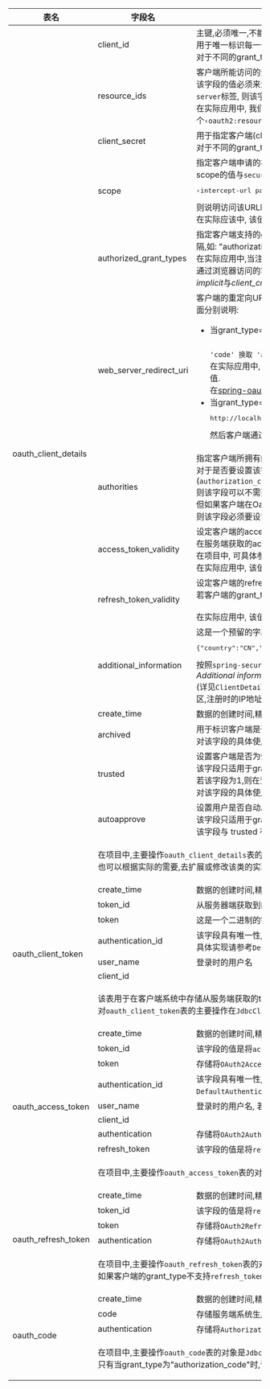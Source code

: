 <table class="table table-bordered table-hover">
    <thead>
    <tr>
        <th style="width:15%;">表名</th>
        <th style="width: 15%">字段名</th>
        <th>字段说明</th>
    </tr>
    </thead>
    <tbody>
    <tr>
        <td rowspan="15">oauth_client_details</td>
        <td>client_id</td>
        <td>
            主键,必须唯一,不能为空.
            <br>
            用于唯一标识每一个客户端(client); 在注册时必须填写(也可由服务端自动生成).
            <br>
            对于不同的grant_type,该字段都是必须的. 在实际应用中的另一个名称叫appKey,与client_id是同一个概念.
        </td>
    </tr>
    <tr>
        <td>resource_ids</td>
        <td>
            客户端所能访问的资源id集合,多个资源时用逗号(,)分隔,如: "unity-resource,mobile-resource".
            <br>
            该字段的值必须来源于与<code>security.xml</code>中标签<code>‹oauth2:resource-server</code>的属性<code>resource-id</code>值一致.
            在<code>security.xml</code>配置有几个<code>‹oauth2:resource-server</code>标签, 则该字段可以使用几个该值.
            <br>
            在实际应用中, 我们一般将资源进行分类,并分别配置对应的<code>‹oauth2:resource-server</code>,如订单资源配置一个<code>‹oauth2:resource-server</code>,
            用户资源又配置一个<code>‹oauth2:resource-server</code>. 当注册客户端时,根据实际需要可选择资源id,也可根据不同的注册流程,赋予对应的资源id.
        </td>
    </tr>
    <tr>
        <td>client_secret</td>
        <td>
            用于指定客户端(client)的访问密匙; 在注册时必须填写(也可由服务端自动生成).
            <br>
            对于不同的grant_type,该字段都是必须的. 在实际应用中的另一个名称叫appSecret,与client_secret是同一个概念.
        </td>
    </tr>
    <tr>
        <td>scope</td>
        <td>
            指定客户端申请的权限范围,可选值包括<em>read</em>,<em>write</em>,<em>trust</em>;若有多个权限范围用逗号(,)分隔,如: "read,write".
            <br>
            scope的值与<code>security.xml</code>中配置的<code>‹intercept-url</code>的<code>access</code>属性有关系.
            如<code>‹intercept-url</code>的配置为
            <pre>‹intercept-url pattern="/m/**" access="ROLE_MOBILE,SCOPE_READ"/&gt;</pre>
            则说明访问该URL时的客户端必须有<em>read</em>权限范围.
            <em>write</em>的配置值为<em>SCOPE_WRITE</em>, <em>trust</em>的配置值为<em>SCOPE_TRUST</em>.
            <br>
            在实际应该中, 该值一般由服务端指定, 常用的值为<em>read,write</em>.
        </td>
    </tr>
    <tr>
        <td>authorized_grant_types</td>
        <td>
            指定客户端支持的grant_type,可选值包括<em>authorization_code</em>,<em>password</em>,<em>refresh_token</em>,<em>implicit</em>,<em>client_credentials</em>,
            若支持多个grant_type用逗号(,)分隔,如: "authorization_code,password".
            <br>
            在实际应用中,当注册时,该字段是一般由服务器端指定的,而不是由申请者去选择的,最常用的grant_type组合有:
            "authorization_code,refresh_token"(针对通过浏览器访问的客户端);
            "password,refresh_token"(针对移动设备的客户端).
            <br>
            <em>implicit</em>与<em>client_credentials</em>在实际中很少使用.
        </td>
    </tr>
    <tr>
        <td>web_server_redirect_uri</td>
        <td>
            客户端的重定向URI,可为空, 当grant_type为<code>authorization_code</code>或<code>implicit</code>时,
            在Oauth的流程中会使用并检查与注册时填写的redirect_uri是否一致. 下面分别说明:
            <ul>
                <li>
                    当grant_type=<code>authorization_code</code>时, 第一步 <code>从 spring-oauth-server获取
                    'code'</code>时客户端发起请求时必须有<code>redirect_uri</code>参数, 该参数的值必须与
                    <code>web_server_redirect_uri</code>的值一致. 第二步 <code>用 'code' 换取 'access_token'</code>
                    时客户也必须传递相同的<code>redirect_uri</code>.
                    <br>
                    在实际应用中, <em>web_server_redirect_uri</em>在注册时是必须填写的, 一般用来处理服务器返回的<code>code</code>,
                    验证<code>state</code>是否合法与通过<code>code</code>去换取<code>access_token</code>值.
                    <br>
                    在<a href="http://git.oschina.net/mkk/spring-oauth-client">spring-oauth-client</a>项目中,
                    可具体参考<code>AuthorizationCodeController.java</code>中的<code>authorizationCodeCallback</code>方法.
                </li>
                <li>
                    当grant_type=<code>implicit</code>时通过<code>redirect_uri</code>的hash值来传递<code>access_token</code>值.如:
                    <pre>http://localhost:7777/spring-oauth-client/implicit#access_token=dc891f4a-ac88-4ba6-8224-a2497e013865&amp;token_type=bearer&amp;expires_in=43199</pre>
                    然后客户端通过JS等从hash值中取到<code>access_token</code>值.
                </li>
            </ul>
        </td>
    </tr>
    <tr>
        <td>authorities</td>
        <td>
            指定客户端所拥有的Spring Security的权限值,可选, 若有多个权限值,用逗号(,)分隔, 如: "ROLE_UNITY,ROLE_USER".
            <br>
            对于是否要设置该字段的值,要根据不同的grant_type来判断,
            若客户端在Oauth流程中需要用户的用户名(username)与密码(password)的(<code>authorization_code</code>,<code>password</code>),
            <br>
            则该字段可以不需要设置值,因为服务端将根据用户在服务端所拥有的权限来判断是否有权限访问对应的API.
            <br>
            但如果客户端在Oauth流程中不需要用户信息的(<code>implicit</code>,<code>client_credentials</code>),
            <br>
            则该字段必须要设置对应的权限值, 因为服务端将根据该字段值的权限来判断是否有权限访问对应的API.
            <br>
        </td>
    </tr>
    <tr>
        <td>access_token_validity</td>
        <td>
            设定客户端的access_token的有效时间值(单位:秒),可选, 若不设定值则使用默认的有效时间值(60 * 60 * 12, 12小时).
            <br>
            在服务端获取的access_token JSON数据中的<code>expires_in</code>字段的值即为当前access_token的有效时间值.
            <br>
            在项目中, 可具体参考<code>DefaultTokenServices.java</code>中属性<code>accessTokenValiditySeconds</code>.
            <br>
            在实际应用中, 该值一般是由服务端处理的, 不需要客户端自定义.
        </td>
    </tr>
    <tr>
        <td>refresh_token_validity</td>
        <td>
            设定客户端的refresh_token的有效时间值(单位:秒),可选, 若不设定值则使用默认的有效时间值(60 * 60 * 24 * 30, 30天).
            <br>
            若客户端的grant_type不包括<code>refresh_token</code>,则不用关心该字段
            在项目中, 可具体参考<code>DefaultTokenServices.java</code>中属性<code>refreshTokenValiditySeconds</code>.
            <br>
            <br>
            在实际应用中, 该值一般是由服务端处理的, 不需要客户端自定义.
        </td>
    </tr>
    <tr>
        <td>additional_information</td>
        <td>
            这是一个预留的字段,在Oauth的流程中没有实际的使用,可选,但若设置值,必须是JSON格式的数据,如:
            <pre>{"country":"CN","country_code":"086"}</pre>
            按照<code>spring-security-oauth</code>项目中对该字段的描述
            <br>
            <em>Additional information for this client, not need by the vanilla OAuth protocol but might be useful,
                for example,for storing descriptive information.</em>
            <br>
            <span class="help-block">(详见<code>ClientDetails.java</code>的<code>getAdditionalInformation()</code>方法的注释)</span>
            在实际应用中, 可以用该字段来存储关于客户端的一些其他信息,如客户端的国家,地区,注册时的IP地址等等.
        </td>
    </tr>
    <tr>
        <td>create_time</td>
        <td>数据的创建时间,精确到秒,由数据库在插入数据时取当前系统时间自动生成(扩展字段)</td>
    </tr>
    <tr>
        <td>archived</td>
        <td>
            用于标识客户端是否已存档(即实现逻辑删除),默认值为'0'(即未存档).
            <br>
            对该字段的具体使用请参考<code>CustomJdbcClientDetailsService.java</code>,在该类中,扩展了在查询client_details的SQL加上<em>archived
            = 0</em>条件 (扩展字段)
        </td>
    </tr>
    <tr>
        <td>trusted</td>
        <td>
            设置客户端是否为受信任的,默认为'0'(即不受信任的,1为受信任的).
            <br>
            该字段只适用于grant_type="authorization_code"的情况,当用户登录成功后,若该值为0,则会跳转到让用户Approve的页面让用户同意授权,
            <br>
            若该字段为1,则在登录后不需要再让用户Approve同意授权(因为是受信任的).
            <br>
            对该字段的具体使用请参考<code>OauthUserApprovalHandler.java</code>. (扩展字段)
        </td>
    </tr>
    <tr>
        <td>autoapprove</td>
        <td>
            设置用户是否自动Approval操作, 默认值为 'false', 可选值包括 'true','false', 'read','write'.
            <br>
            该字段只适用于grant_type="authorization_code"的情况,当用户登录成功后,若该值为'true'或支持的scope值,则会跳过用户Approve的页面, 直接授权.
            <br>
            该字段与 trusted 有类似的功能, 是 spring-security-oauth2 的 2.0 版本后添加的新属性.
        </td>
    </tr>
    <tr>
        <td colspan="2">
            <p class="text-info">
                <em class="glyphicon glyphicon-info-sign"></em> 在项目中,主要操作<code>oauth_client_details</code>表的类是<code>JdbcClientDetailsService.java</code>,
                更多的细节请参考该类.
                <br>
                也可以根据实际的需要,去扩展或修改该类的实现.
            </p>
        </td>
    </tr>
    <!-- oauth_client_token -->
    <tr>
        <td rowspan="7">oauth_client_token</td>
        <td>create_time</td>
        <td>数据的创建时间,精确到秒,由数据库在插入数据时取当前系统时间自动生成(扩展字段)</td>
    </tr>
    <tr>
        <td>token_id</td>
        <td>
            从服务器端获取到的<code>access_token</code>的值.
        </td>
    </tr>
    <tr>
        <td>token</td>
        <td>
            这是一个二进制的字段, 存储的数据是<code>OAuth2AccessToken.java</code>对象序列化后的二进制数据.
        </td>
    </tr>
    <tr>
        <td>authentication_id</td>
        <td>
            该字段具有唯一性, 是根据当前的username(如果有),client_id与scope通过MD5加密生成的.
            <br>
            具体实现请参考<code>DefaultClientKeyGenerator.java</code>类.
        </td>
    </tr>
    <tr>
        <td>user_name</td>
        <td>登录时的用户名</td>
    </tr>
    <tr>
        <td>client_id</td>
        <td></td>
    </tr>
    <tr>
        <td colspan="2">
            <p class="text-info">
                <em class="glyphicon glyphicon-info-sign"></em> 该表用于在客户端系统中存储从服务端获取的token数据,
                在<a href="http://git.oschina.net/shengzhao/spring-oauth-server">spring-oauth-server</a>项目中未使用到.
                <br>
                对<code>oauth_client_token</code>表的主要操作在<code>JdbcClientTokenServices.java</code>类中, 更多的细节请参考该类.
            </p>
        </td>
    </tr>
    <!-- oauth_access_token -->
    <tr>
        <td rowspan="9">oauth_access_token</td>
        <td>create_time</td>
        <td>数据的创建时间,精确到秒,由数据库在插入数据时取当前系统时间自动生成(扩展字段)</td>
    </tr>
    <tr>
        <td>token_id</td>
        <td>
            该字段的值是将<code>access_token</code>的值通过MD5加密后存储的.
        </td>
    </tr>
    <tr>
        <td>token</td>
        <td>
            存储将<code>OAuth2AccessToken.java</code>对象序列化后的二进制数据, 是真实的AccessToken的数据值.
        </td>
    </tr>
    <tr>
        <td>authentication_id</td>
        <td>
            该字段具有唯一性, 其值是根据当前的username(如果有),client_id与scope通过MD5加密生成的.
            具体实现请参考<code>DefaultAuthenticationKeyGenerator.java</code>类.
        </td>
    </tr>
    <tr>
        <td>user_name</td>
        <td>登录时的用户名, 若客户端没有用户名(如grant_type="client_credentials"),则该值等于client_id</td>
    </tr>
    <tr>
        <td>client_id</td>
        <td></td>
    </tr>
    <tr>
        <td>authentication</td>
        <td>
            存储将<code>OAuth2Authentication.java</code>对象序列化后的二进制数据.
        </td>
    </tr>
    <tr>
        <td>refresh_token</td>
        <td>
            该字段的值是将<code>refresh_token</code>的值通过MD5加密后存储的.
        </td>
    </tr>
    <tr>
        <td colspan="2">
            <p class="text-info">
                <em class="glyphicon glyphicon-info-sign"></em> 在项目中,主要操作<code>oauth_access_token</code>表的对象是<code>JdbcTokenStore.java</code>.
                更多的细节请参考该类.
            </p>
        </td>
    </tr>
    <!-- oauth_refresh_token -->
    <tr>
        <td rowspan="5">oauth_refresh_token</td>
        <td>create_time</td>
        <td>数据的创建时间,精确到秒,由数据库在插入数据时取当前系统时间自动生成(扩展字段)</td>
    </tr>
    <tr>
        <td>token_id</td>
        <td>
            该字段的值是将<code>refresh_token</code>的值通过MD5加密后存储的.
        </td>
    </tr>
    <tr>
        <td>token</td>
        <td>
            存储将<code>OAuth2RefreshToken.java</code>对象序列化后的二进制数据.
        </td>
    </tr>
    <tr>
        <td>authentication</td>
        <td>
            存储将<code>OAuth2Authentication.java</code>对象序列化后的二进制数据.
        </td>
    </tr>
    <tr>
        <td colspan="2">
            <p class="text-info">
                <em class="glyphicon glyphicon-info-sign"></em> 在项目中,主要操作<code>oauth_refresh_token</code>表的对象是<code>JdbcTokenStore.java</code>.
                (与操作<code>oauth_access_token</code>表的对象一样);更多的细节请参考该类.
                <br>
                如果客户端的grant_type不支持<code>refresh_token</code>,则不会使用该表.
            </p>
        </td>
    </tr>
    <!-- oauth_code -->
    <tr>
        <td rowspan="4">oauth_code</td>
        <td>create_time</td>
        <td>数据的创建时间,精确到秒,由数据库在插入数据时取当前系统时间自动生成(扩展字段)</td>
    </tr>
    <tr>
        <td>code</td>
        <td>
            存储服务端系统生成的<code>code</code>的值(未加密).
        </td>
    </tr>
    <tr>
        <td>authentication</td>
        <td>
            存储将<code>AuthorizationRequestHolder.java</code>对象序列化后的二进制数据.
        </td>
    </tr>
    <tr>
        <td colspan="2">
            <p class="text-info">
                <em class="glyphicon glyphicon-info-sign"></em> 在项目中,主要操作<code>oauth_code</code>表的对象是<code>JdbcAuthorizationCodeServices.java</code>.
                更多的细节请参考该类.
                <br>
                只有当grant_type为"authorization_code"时,该表中才会有数据产生; 其他的grant_type没有使用该表.
            </p>
        </td>
    </tr>
    </tbody>
</table>